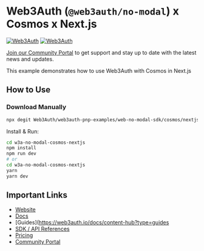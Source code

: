 # Web3Auth (`@web3auth/no-modal`) x Cosmos x Next.js

[![Web3Auth](https://img.shields.io/badge/Web3Auth-SDK-blue)](https://web3auth.io/docs/sdk/pnp/web/no-modal)
[![Web3Auth](https://img.shields.io/badge/Web3Auth-Community-cyan)](https://community.web3auth.io)

[Join our Community Portal](https://community.web3auth.io/) to get support and stay up to date with the latest news and updates.

This example demonstrates how to use Web3Auth with Cosmos in Next.js

## How to Use

### Download Manually

```bash
npx degit Web3Auth/web3auth-pnp-examples/web-no-modal-sdk/cosmos/nextjs-cosmos-no-modal-example w3a-no-modal-cosmos-nextjs
```

Install & Run:

```bash
cd w3a-no-modal-cosmos-nextjs
npm install
npm run dev
# or
cd w3a-no-modal-cosmos-nextjs
yarn
yarn dev
```

## Important Links

- [Website](https://web3auth.io)
- [Docs](https://web3auth.io/docs)
- [Guides](https://web3auth.io/docs/content-hub?type=guides
- [SDK / API References](https://web3auth.io/docs/sdk)
- [Pricing](https://web3auth.io/pricing.html)
- [Community Portal](https://community.web3auth.io)

